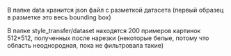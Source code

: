 В папке data хранится json файл с разметкой датасета (первый образец в разметке это весь bounding box)

В папке style_transfer/dataset находятся 200 примеров картинок 512*512, полученных после нарезки (некоторые белые, потому что область неоднородная, пока не фильтровала такие)
